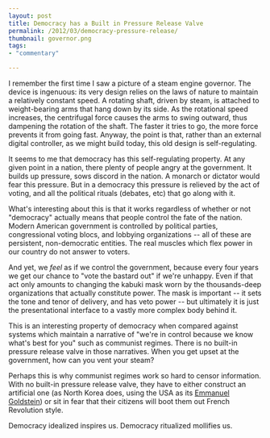 ```yaml
---
layout: post
title: Democracy has a Built in Pressure Release Valve
permalink: /2012/03/democracy-pressure-release/
thumbnail: governor.png
tags:
- "commentary"

---
```


I remember the first time I saw a picture of a steam engine governor. The
device is ingenuous: its very design relies on the laws of nature to maintain a
relatively constant speed. A rotating shaft, driven by steam, is attached to
weight-bearing arms that hang down by its side. As the rotational speed
increases, the centrifugal force causes the arms to swing outward, thus
dampening the rotation of the shaft. The faster it tries to go, the more force
prevents it from going fast. Anyway, the point is that, rather than an external
digital controller, as we might build today, this old design is
self-regulating.

It seems to me that democracy has this self-regulating property. At any given
point in a nation, there plenty of people angry at the government. It builds
up pressure, sows discord in the nation. A monarch or dictator would fear this
pressure. But in a democracy this pressure is relieved by the act of voting,
and all the political rituals (debates, etc) that go along with it.

What's interesting about this is that it works regardless of whether or not
"democracy" actually means that people control the fate of the nation. Modern
American government is controlled by political parties, congressional voting
blocs, and lobbying organizations -- all of these are persistent,
non-democratic entities.  The real muscles which flex power in our country do
not answer to voters. 

And yet, we *feel* as if we control the government, because every four years we
get our chance to "vote the bastard out" if we're unhappy. Even if that act
only amounts to changing the kabuki mask worn by the thousands-deep
organizations that actually constitute power.  The mask is important -- it sets
the tone and tenor of delivery, and has veto power -- but ultimately it is just
the presentational interface to a vastly more complex body behind it.

This is an interesting property of democracy when compared against systems
which maintain a narrative of "we're in control because we know what's best for
you" such as communist regimes. There is no built-in pressure release valve in
those narratives. When you get upset at the government, how can you vent your
steam? 

Perhaps this is why communist regimes work so hard to censor information. With
no built-in pressure release valve, they have to either construct an artificial
one (as North Korea does, using the USA as its [Emmanuel
Goldstein](http://en.wikipedia.org/wiki/Emmanuel_Goldstein)) or sit in fear
that their citizens will boot them out French Revolution style. 

Democracy idealized inspires us. Democracy ritualized mollifies us.
